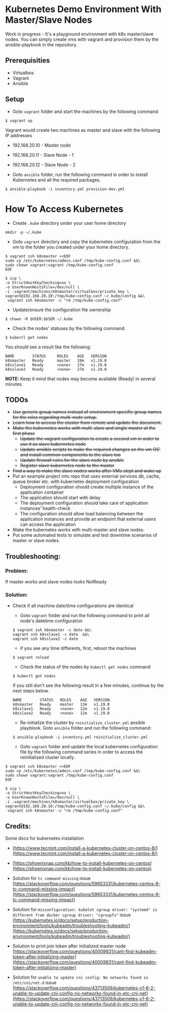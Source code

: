 # Kubernetes Demo Environment With Master/Slave Nodes
Work in progress - It's a playground environment with k8s master/slave nodes. You can simply create vms with vagrant and provision them by the ansible-playbook in the repository.

## Prerequisities
* Virtualbox
* Vagrant
* Ansible

## Setup
* Goto `vagrant` folder and start the machines by the following command
```shell
$ vagrant up
```
Vagrant would create two machines as master and slave with the following IP addresses
* 192.168.20.10 - Master node
* 192.168.20.11	- Slave Node - 1
* 192.168.20.12	- Slave Node - 2

* Goto `ansible` folder, run the following command in order to install Kubernetes and all the required packages.
```shell
$ ansible-playbook -i inventory.yml provision-dev.yml
```

# How To Access Kubernetes
* Create `.kube` directory under your user home directory

```
mkdir -p ~/.kube
```

* Goto `vagrant` directory and copy the kubernetes configuration from the vm to the folder you created under your home directory.

```
$ vagrant ssh k8smaster <<EOF
sudo cp /etc/kubernetes/admin.conf /tmp/kube-config.conf &&\
sudo chown vagrant:vagrant /tmp/kube-config.conf
EOF

$ scp \
-o StrictHostKeyChecking=no \
-o UserKnownHostsFile=/dev/null \
-i .vagrant/machines/k8smaster/virtualbox/private_key \
vagrant@192.168.20.10:/tmp/kube-config.conf ~/.kube/config &&\
 vagrant ssh k8smaster -c "rm /tmp/kube-config.conf"
```

* Update/ensure the configuration file ownership
```
$ chown -R $USER:$USER ~/.kube
```

* Check the nodes' statuses by the following command:
```
$ kubectl get nodes
```

You should see a result like the following:
```
NAME        STATUS     ROLES    AGE   VERSION
k8smaster   Ready      master   28m   v1.19.0
k8sslave1   Ready      <none>   27m   v1.19.0
k8sslave2   Ready      <none>   27m   v1.19.0
```
**NOTE:** Keep it mind that nodes may become available (Ready) in several minutes.


## TODOs
* ~~Use generic group names instead of environment specific group names for the roles regarding multi-node setup.~~
* ~~Learn how to access the cluster from remote and update the document.~~
* ~~Make the kubernetes works with multi-slave and single master at the first phase~~
	* ~~Update the vagrant configuration to create a second vm in order to use it as slave kubernetes node~~
	* ~~Update ansible scripts to make the required changes on the vm OS' and install common components to the slave too~~
	* ~~Update firewall rules for the slave node by ansible~~
	* ~~Register slave kubernetes node to the master~~
* ~~Find a way to make the slave nodes works after VMs slept and woke up~~
* Put an example project into repo that uses external services db, cache, queue broker etc. with kubernetes deployment configuration
	* Deployment configuration should create multiple instance of the application container
	* The application should start with delay
	* The deployment configuration should take care of application instances' health-check
	* The configuration should allow load balancing between the application instances and provide an endpoint that external users can access the application
* Make the kubernetes works with multi-master and slave nodes.
* Put some automated tests to simulate and test downtime scenarios of master or slave nodes.

## Troubleshooting:
### Problem:
If master works and slave nodes looks NotReady <br/>
### Solution:
* Check if all machine date/time configurations are identical
	* Goto `vagrant` folder and run the following command to print all node's datetime configuration
	```
	$ vagrant ssh k8smaster -c date &&\
	vagrant ssh k8sslave1 -c date  &&\
	vagrant ssh k8sslave2 -c date
	```

	* if you see any time differents, first, reboot the machines
	```
	$ vagrant reload
	```

	* Check the status of the nodes by `kubectl get nodes` command
	```
	$ kubectl get nodes
	```

	if you still don't see the following result in a few minutes, continue by the next steps below.
	```
	NAME        STATUS   ROLES    AGE   VERSION
	k8smaster   Ready    master   13m   v1.19.0
	k8sslave1   Ready    <none>   12m   v1.19.0
	k8sslave2   Ready    <none>   12m   v1.19.0
	```

	* Re-initialize the cluster by `reinitialize_cluster.yml` ansible playblook. Goto `ansible` folder and run the following command:
	```
	$ ansible-playbook -i inventory.yml reinitialize_cluster.yml
	```

	* Goto `vagrant` folder and update the local kubernetes configuration file by the following command series in order to access the reinitialized cluster locally.

```
$ vagrant ssh k8smaster <<EOF
sudo cp /etc/kubernetes/admin.conf /tmp/kube-config.conf &&\
sudo chown vagrant:vagrant /tmp/kube-config.conf
EOF

$ scp \
-o StrictHostKeyChecking=no \
-o UserKnownHostsFile=/dev/null \
-i .vagrant/machines/k8smaster/virtualbox/private_key \
vagrant@192.168.20.10:/tmp/kube-config.conf ~/.kube/config &&\
 vagrant ssh k8smaster -c "rm /tmp/kube-config.conf"
```

## Credits:
Some docs for kubernetes installation

* [https://www.tecmint.com/install-a-kubernetes-cluster-on-centos-8/](https://www.tecmint.com/install-a-kubernetes-cluster-on-centos-8/)

* [https://phoenixnap.com/kb/how-to-install-kubernetes-on-centos](https://phoenixnap.com/kb/how-to-install-kubernetes-on-centos)

* Solution for `tc command missing` issue <br />
[https://stackoverflow.com/questions/59653331/kubernetes-centos-8-tc-command-missing-impact](https://stackoverflow.com/questions/59653331/kubernetes-centos-8-tc-command-missing-impact)

* Solution for `misconfiguration: kubelet cgroup driver: "systemd" is different from docker cgroup driver: "cgroupfs"` issue <br />
[https://kubernetes.io/docs/setup/production-environment/tools/kubeadm/troubleshooting-kubeadm/](https://kubernetes.io/docs/setup/production-environment/tools/kubeadm/troubleshooting-kubeadm/)

* Solution to print join token after initialized master node <br />
[https://stackoverflow.com/questions/40009831/cant-find-kubeadm-token-after-initializing-master](https://stackoverflow.com/questions/40009831/cant-find-kubeadm-token-after-initializing-master)

* Solution for `unable to update cni config: No networks found in /etc/cni/net.d` issue <br />
[https://stackoverflow.com/questions/43713509/kubernetes-v1-6-2-unable-to-update-cni-config-no-networks-found-in-etc-cni-net](https://stackoverflow.com/questions/43713509/kubernetes-v1-6-2-unable-to-update-cni-config-no-networks-found-in-etc-cni-net)